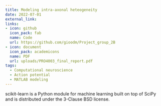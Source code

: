 ```yaml
---
title: Modeling intra-axonal heteogeneity
date: 2022-07-01
external_link: 
links:
- icon: github
  icon_pack: fab
  name: Code
  url: https://github.com/gioodm/Project_group_2B
- icon: document
  icon_pack: academicons
  name: PDF
  url: uploads/PRO4003_final_report.pdf
tags:
  - Computational neuroscience
  - Action potential
  - MATLAB modeling
---
```


scikit-learn is a Python module for machine learning built on top of SciPy and is distributed under the 3-Clause BSD license.

<!--more-->
